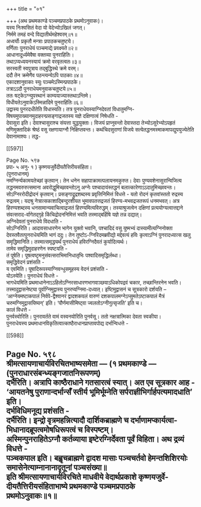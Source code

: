 +++
title = "०१"

+++
(अथ प्रथमकाण्डे पञ्चमप्रपाठके प्रथमोऽनुवाकः)।  
यस्य निःश्वसितं वेदा यो वेदेभ्योऽखिलं जगत्।  
निर्ममे तमहं वन्दे विद्यातीर्थमहेश्वरम्॥१॥  
अध्वर्योः प्रकृतौ मन्त्राः प्रपाठकचतुष्टये।  
वर्णिताः पुनराधेयं पञ्चमाद्ये प्रवक्ष्यते॥२॥  
आधानादूर्ध्यमेवैषा वक्तव्या पुनराहितिः।  
तथाऽप्यध्ययनस्यायं क्रमो वरवृतत्वतः॥३॥  
सरस्वती स्वपुत्राय तद्बुद्धिस्थे क्रमे वरम्।  
ददौ तेन क्रमेणैव पठन्त्यन्येऽपि पाठकाः॥४॥  
एकादशानुवाकाः स्युः पञ्चमेऽस्मिन्प्रपाठके।  
तत्राऽऽदौ पुनराधेयमनुवाकचतुष्टये॥५॥  
ततः षट्केऽग्न्युपस्थानं काम्ययाज्यास्तथाऽन्तिमे।  
विधीयतेऽनुवाकेऽस्मिन्नादिमे पुनराहितिः॥६॥  
उद्वास्य पुनरदधीतेति विधास्यति। तत्र पुनराधेयस्याग्निदेवतां विधातुमग्नि-विषयमुपाख्यानमुदाहरन्प्रसङ्गाद्रजतस्य यज्ञे दक्षिणात्वं निषेधति -  
देवासुरा इति। देवाश्चासुराश्च संयत्ता युद्धयुक्ताः। विजयं प्राप्नुवन्तो देवास्तदा तेभ्योऽसुरेभ्योऽपहृतं मणिमुक्तादिकं श्रेष्ठं वसु रक्षणायाग्नौ निक्षिप्तवन्तः। कथंचिदसुराणां विजये सत्येतद्धनमस्माकमापद्युपयुज्येतेति देवानामाश्यः। तद्ध-

[[597]]

Page No. ५९७  
प्रपा॰ ५ अनु॰ १ ) कृष्णयजुर्वेदीयतैत्तिरीयसंहिता।  
(पुनराधानम्)  
नमग्निर्न्यकामयतेच्छां कृतवान्। तेन धनेन सहापाक्रामत्पलायनमकुरुत। देवाः पुण्यवशेनासुरान्विजित्य तद्धनमवरुरुत्समाना अवरोद्धुमिच्छावन्तोऽनु अग्नेः पश्चादायंस्तद्धनं बलात्कारेणाऽऽदातुमिच्छावन्तः। सोऽग्निररोदीद्रोदनं कृतवान्। प्रसङ्गाद्रुद्रशब्दस्य प्रवृत्तिनिमित्तं विधत्ते - यतो रोदनं कृतवांस्ततो रुद्रस्य रुद्रत्वम्। यदश्रु नेत्रात्सकाशाद्बिन्दुरशीयत भूमावपतत्तद्रजतं हिरण्य-मभवद्रजतरूपं धनमभवत्। अत्र हिरण्यशब्दस्य धनसामान्यवाचित्वाद्रजतं हिरण्यमित्यविरुद्धम्। तस्याश्रुजत्वेन दक्षिणां प्रत्ययोग्यत्वात्तद्दाने संवत्सराद-र्वागेतद्गृहे किंचिद्रोदननिमित्तं भवति तस्माद्बर्हिषि यज्ञे तन्न दद्यात्।  
अग्निदेवतां पुनराधेये विदधाति -  
सोऽग्निरिति। आदावसाधारणेन भागेन युक्तो भवानि, पश्चादिदं वसु युष्मभ्यं दास्यामीत्यग्निनोक्ता देवस्तवैतत्पुनराधेयमिति भागं ददुः। तेन तुष्टोऽ-ग्निरिदमब्रवीद्यो मद्देवत्यं हविः कृत्वाऽग्निं पुनरादध्यात्स खलु समृद्धिमानिति। तस्मात्समृद्ध्यर्थं पुनराधेयं हविरग्निदैवतं कुर्यादित्यर्थः।  
तामेव समृद्धिमुदाहरणेन स्पष्टयति -  
तं पूषेति। पूषत्वष्टृमनुसंवत्सराभिमानिधातृभिः पश्वादिसमृद्धिर्लब्धा।  
समृद्धिवेदनं प्रशंसति -  
य एवमिति। पूषादिरूपस्याग्निवन्धुसमूहस्य वेदनं प्रशंसति -  
योऽस्येति। पुनराधेयं विधत्ते -  
भागधेयमिति प्रथमाधानेनाऽऽहितोऽग्निरसाधारणभागवाञ्छयाऽधिकोपद्रवं चकार, तच्छान्तिरनेन भवति। तस्मादुद्वासनेष्ट्या पूर्वाग्निमुद्वास्य पुनरप्यग्निमा-दध्यात्। इष्टिमुद्वासनं च सूत्रकारो दर्शयति – ‘आग्नेयमष्टाकपालं निर्वपे-द्वैश्वानरं द्वादशकपलं वारुणं दशकपालमग्नेऽप्सुमतेऽष्टाकपालं मैत्रं चरुमग्निमुद्वासयिष्यन्’ इति। ‘पौर्णमासीमिष्ट्वा ज्वलतोऽग्नीनुत्सृजति’ इति च।  
कालं विधत्ते -  
पुनर्वस्वोरिति। पुनरावर्तते वामं वस्वनयोरिति पुनर्वसू। ततो नक्षत्रात्मिका देवता स्वकीया।  
पुनराधेयस्य प्रथमाधानविकृतित्वात्काष्ठैराधानप्राप्तावपोद्य दर्भान्विधत्ते -

[[598]]

Page No. ५९८  
श्रीमत्सायणाचार्यविरचितभाष्यसमेता — (१ प्रथमकाण्डे —  
(पुनराधारसंबन्ध्यङ्गजातनिरूपणम्)  
दर्भैरिति। अत्रापि काष्ठैराधाने गतसारत्वं स्यात्। अत एव सूत्रकार आह -  
‘आयतनेषु पुराणान्दर्भान्सँ स्तीर्य भूमिर्भूम्नेति सर्पराज्ञीभिर्गार्हपत्यमादधाति’ इति।  
दर्भविधिमनूद्य प्रशंसति -  
दर्भैरिति। इन्द्रो वृत्रमहन्नित्यादौ दार्शिकब्राह्मणे च दर्भाणामप्कार्यत्वा-भिधानादब्रूपत्वमोषधिरूपत्वं च विस्पष्टम्।  
अस्मिन्पुनराहितेऽग्नौ कर्तव्याया इष्टेरग्निर्देवता पूर्वं विहिता। अथ द्रव्यं विधत्ते -  
पञ्चकपाल इति। बह्वृचब्राह्मणे द्वादश मासाः पञ्चचर्तवो हेमन्तशिशिरयोः समासेनेत्याम्नानानादृतूनां पञ्चसंख्या॥  
इति श्रीमत्सायणाचार्यविरचिते माधवीये वेदार्थप्रकाशे कृष्णयजुर्वे-दीयतैत्तिरीयसंहिताभाष्ये प्रथमकाण्डे पञ्चमप्रपाठके  
प्रथमोऽनुवाकः॥१॥
----------  
